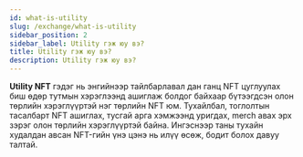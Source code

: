 ```yaml
---
id: what-is-utility
slug: /exchange/what-is-utility
sidebar_position: 2
sidebar_label: Utility гэж юу вэ?
title: Utility гэж юу вэ?
description: Utility гэж юу вэ?
---
```


**Utility NFT** гэдэг нь энгийнээр тайлбарлавал дан ганц NFT цуглуулах биш өдөр тутмын хэрэглээнд ашиглаж болдог байхаар бүтээгдсэн олон төрлийн хэрэглүүртэй нэг төрлийн NFT юм. Тухайлбал, тоглолтын тасалбарт NFT ашиглах, тусгай арга хэмжээнд уригдах, merch авах эрх зэрэг олон төрлийн хэрэглүүртэй байна. Ингэснээр таны тухайн худалдан авсан NFT-гийн үнэ цэнэ нь илүү өсөж, бодит болох давуу талтай. 